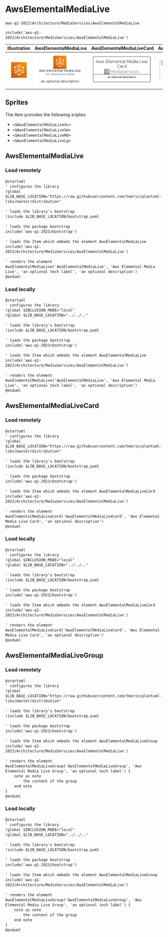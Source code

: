 # AwsElementalMediaLive


```text
aws-q1-2023/Architecture/MediaServices/AwsElementalMediaLive
```

```text
include('aws-q1-2023/Architecture/MediaServices/AwsElementalMediaLive')
```



| Illustration | AwsElementalMediaLive | AwsElementalMediaLiveCard | AwsElementalMediaLiveGroup |
| :---: | :---: | :---: | :---: |
| ![illustration for Illustration](../../../aws-q1-2023/Architecture/MediaServices/AwsElementalMediaLive.png) | ![illustration for AwsElementalMediaLive](../../../aws-q1-2023/Architecture/MediaServices/AwsElementalMediaLive.Local.png) | ![illustration for AwsElementalMediaLiveCard](../../../aws-q1-2023/Architecture/MediaServices/AwsElementalMediaLiveCard.Local.png) | ![illustration for AwsElementalMediaLiveGroup](../../../aws-q1-2023/Architecture/MediaServices/AwsElementalMediaLiveGroup.Local.png) |



## Sprites
The item provides the following sriptes:

- `<$AwsElementalMediaLiveXs>`
- `<$AwsElementalMediaLiveSm>`
- `<$AwsElementalMediaLiveMd>`
- `<$AwsElementalMediaLiveLg>`





## AwsElementalMediaLive

### Load remotely
```plantuml
@startuml
' configures the library
!global $LIB_BASE_LOCATION="https://raw.githubusercontent.com/tmorin/plantuml-libs/master/distribution"

' loads the library's bootstrap
!include $LIB_BASE_LOCATION/bootstrap.puml

' loads the package bootstrap
include('aws-q1-2023/bootstrap')

' loads the Item which embeds the element AwsElementalMediaLive
include('aws-q1-2023/Architecture/MediaServices/AwsElementalMediaLive')

' renders the element
AwsElementalMediaLive('AwsElementalMediaLive', 'Aws Elemental Media Live', 'an optional tech label', 'an optional description')
@enduml
```

### Load locally
```plantuml
@startuml
' configures the library
!global $INCLUSION_MODE="local"
!global $LIB_BASE_LOCATION="../../.."

' loads the library's bootstrap
!include $LIB_BASE_LOCATION/bootstrap.puml

' loads the package bootstrap
include('aws-q1-2023/bootstrap')

' loads the Item which embeds the element AwsElementalMediaLive
include('aws-q1-2023/Architecture/MediaServices/AwsElementalMediaLive')

' renders the element
AwsElementalMediaLive('AwsElementalMediaLive', 'Aws Elemental Media Live', 'an optional tech label', 'an optional description')
@enduml
```

## AwsElementalMediaLiveCard

### Load remotely
```plantuml
@startuml
' configures the library
!global $LIB_BASE_LOCATION="https://raw.githubusercontent.com/tmorin/plantuml-libs/master/distribution"

' loads the library's bootstrap
!include $LIB_BASE_LOCATION/bootstrap.puml

' loads the package bootstrap
include('aws-q1-2023/bootstrap')

' loads the Item which embeds the element AwsElementalMediaLiveCard
include('aws-q1-2023/Architecture/MediaServices/AwsElementalMediaLive')

' renders the element
AwsElementalMediaLiveCard('AwsElementalMediaLiveCard', 'Aws Elemental Media Live Card', 'an optional description')
@enduml
```

### Load locally
```plantuml
@startuml
' configures the library
!global $INCLUSION_MODE="local"
!global $LIB_BASE_LOCATION="../../.."

' loads the library's bootstrap
!include $LIB_BASE_LOCATION/bootstrap.puml

' loads the package bootstrap
include('aws-q1-2023/bootstrap')

' loads the Item which embeds the element AwsElementalMediaLiveCard
include('aws-q1-2023/Architecture/MediaServices/AwsElementalMediaLive')

' renders the element
AwsElementalMediaLiveCard('AwsElementalMediaLiveCard', 'Aws Elemental Media Live Card', 'an optional description')
@enduml
```

## AwsElementalMediaLiveGroup

### Load remotely
```plantuml
@startuml
' configures the library
!global $LIB_BASE_LOCATION="https://raw.githubusercontent.com/tmorin/plantuml-libs/master/distribution"

' loads the library's bootstrap
!include $LIB_BASE_LOCATION/bootstrap.puml

' loads the package bootstrap
include('aws-q1-2023/bootstrap')

' loads the Item which embeds the element AwsElementalMediaLiveGroup
include('aws-q1-2023/Architecture/MediaServices/AwsElementalMediaLive')

' renders the element
AwsElementalMediaLiveGroup('AwsElementalMediaLiveGroup', 'Aws Elemental Media Live Group', 'an optional tech label') {
    note as note
        the content of the group
    end note
}
@enduml
```

### Load locally
```plantuml
@startuml
' configures the library
!global $INCLUSION_MODE="local"
!global $LIB_BASE_LOCATION="../../.."

' loads the library's bootstrap
!include $LIB_BASE_LOCATION/bootstrap.puml

' loads the package bootstrap
include('aws-q1-2023/bootstrap')

' loads the Item which embeds the element AwsElementalMediaLiveGroup
include('aws-q1-2023/Architecture/MediaServices/AwsElementalMediaLive')

' renders the element
AwsElementalMediaLiveGroup('AwsElementalMediaLiveGroup', 'Aws Elemental Media Live Group', 'an optional tech label') {
    note as note
        the content of the group
    end note
}
@enduml
```

